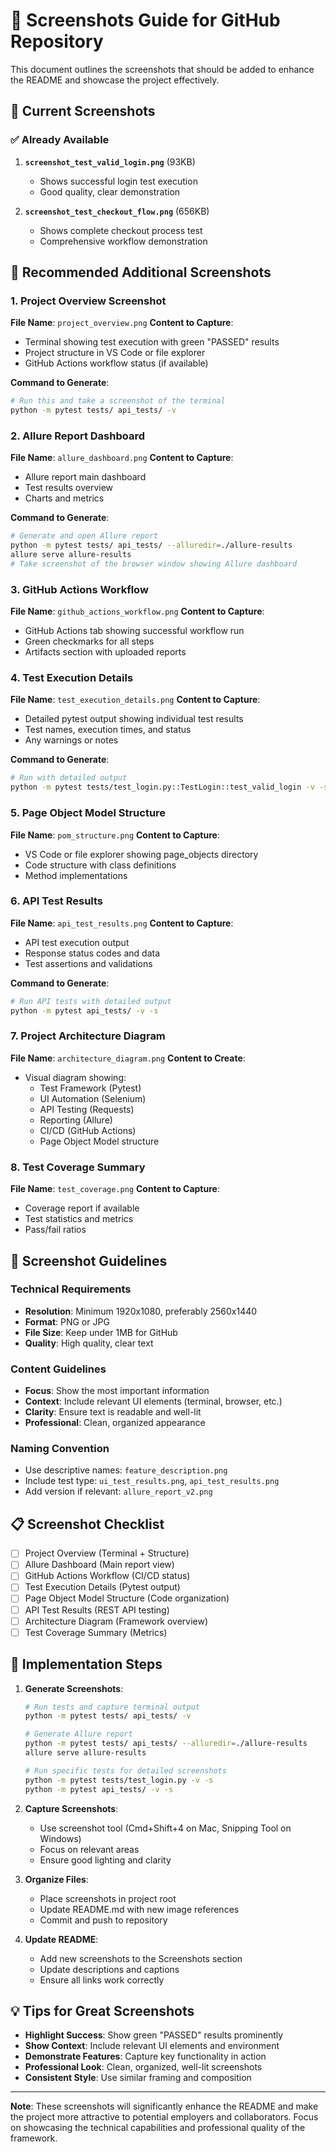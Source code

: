 # 📸 Screenshots Guide for GitHub Repository

This document outlines the screenshots that should be added to enhance the README and showcase the project effectively.

## 🎯 Current Screenshots

### ✅ Already Available
1. **`screenshot_test_valid_login.png`** (93KB)
   - Shows successful login test execution
   - Good quality, clear demonstration

2. **`screenshot_test_checkout_flow.png`** (656KB)
   - Shows complete checkout process test
   - Comprehensive workflow demonstration

## 📸 Recommended Additional Screenshots

### 1. **Project Overview Screenshot**
**File Name**: `project_overview.png`
**Content to Capture**:
- Terminal showing test execution with green "PASSED" results
- Project structure in VS Code or file explorer
- GitHub Actions workflow status (if available)

**Command to Generate**:
```bash
# Run this and take a screenshot of the terminal
python -m pytest tests/ api_tests/ -v
```

### 2. **Allure Report Dashboard**
**File Name**: `allure_dashboard.png`
**Content to Capture**:
- Allure report main dashboard
- Test results overview
- Charts and metrics

**Command to Generate**:
```bash
# Generate and open Allure report
python -m pytest tests/ api_tests/ --alluredir=./allure-results
allure serve allure-results
# Take screenshot of the browser window showing Allure dashboard
```

### 3. **GitHub Actions Workflow**
**File Name**: `github_actions_workflow.png`
**Content to Capture**:
- GitHub Actions tab showing successful workflow run
- Green checkmarks for all steps
- Artifacts section with uploaded reports

### 4. **Test Execution Details**
**File Name**: `test_execution_details.png`
**Content to Capture**:
- Detailed pytest output showing individual test results
- Test names, execution times, and status
- Any warnings or notes

**Command to Generate**:
```bash
# Run with detailed output
python -m pytest tests/test_login.py::TestLogin::test_valid_login -v -s
```

### 5. **Page Object Model Structure**
**File Name**: `pom_structure.png`
**Content to Capture**:
- VS Code or file explorer showing page_objects directory
- Code structure with class definitions
- Method implementations

### 6. **API Test Results**
**File Name**: `api_test_results.png`
**Content to Capture**:
- API test execution output
- Response status codes and data
- Test assertions and validations

**Command to Generate**:
```bash
# Run API tests with detailed output
python -m pytest api_tests/ -v -s
```

### 7. **Project Architecture Diagram**
**File Name**: `architecture_diagram.png`
**Content to Create**:
- Visual diagram showing:
  - Test Framework (Pytest)
  - UI Automation (Selenium)
  - API Testing (Requests)
  - Reporting (Allure)
  - CI/CD (GitHub Actions)
  - Page Object Model structure

### 8. **Test Coverage Summary**
**File Name**: `test_coverage.png`
**Content to Capture**:
- Coverage report if available
- Test statistics and metrics
- Pass/fail ratios

## 🎨 Screenshot Guidelines

### Technical Requirements
- **Resolution**: Minimum 1920x1080, preferably 2560x1440
- **Format**: PNG or JPG
- **File Size**: Keep under 1MB for GitHub
- **Quality**: High quality, clear text

### Content Guidelines
- **Focus**: Show the most important information
- **Context**: Include relevant UI elements (terminal, browser, etc.)
- **Clarity**: Ensure text is readable and well-lit
- **Professional**: Clean, organized appearance

### Naming Convention
- Use descriptive names: `feature_description.png`
- Include test type: `ui_test_results.png`, `api_test_results.png`
- Add version if relevant: `allure_report_v2.png`

## 📋 Screenshot Checklist

- [ ] Project Overview (Terminal + Structure)
- [ ] Allure Dashboard (Main report view)
- [ ] GitHub Actions Workflow (CI/CD status)
- [ ] Test Execution Details (Pytest output)
- [ ] Page Object Model Structure (Code organization)
- [ ] API Test Results (REST API testing)
- [ ] Architecture Diagram (Framework overview)
- [ ] Test Coverage Summary (Metrics)

## 🚀 Implementation Steps

1. **Generate Screenshots**:
   ```bash
   # Run tests and capture terminal output
   python -m pytest tests/ api_tests/ -v
   
   # Generate Allure report
   python -m pytest tests/ api_tests/ --alluredir=./allure-results
   allure serve allure-results
   
   # Run specific tests for detailed screenshots
   python -m pytest tests/test_login.py -v -s
   python -m pytest api_tests/ -v -s
   ```

2. **Capture Screenshots**:
   - Use screenshot tool (Cmd+Shift+4 on Mac, Snipping Tool on Windows)
   - Focus on relevant areas
   - Ensure good lighting and clarity

3. **Organize Files**:
   - Place screenshots in project root
   - Update README.md with new image references
   - Commit and push to repository

4. **Update README**:
   - Add new screenshots to the Screenshots section
   - Update descriptions and captions
   - Ensure all links work correctly

## 💡 Tips for Great Screenshots

- **Highlight Success**: Show green "PASSED" results prominently
- **Show Context**: Include relevant UI elements and environment
- **Demonstrate Features**: Capture key functionality in action
- **Professional Look**: Clean, organized, well-lit screenshots
- **Consistent Style**: Use similar framing and composition

---

**Note**: These screenshots will significantly enhance the README and make the project more attractive to potential employers and collaborators. Focus on showcasing the technical capabilities and professional quality of the framework. 